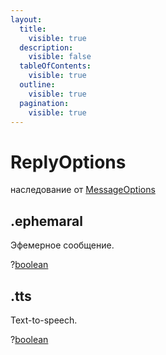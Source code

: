 ```yaml
---
layout:
  title:
    visible: true
  description:
    visible: false
  tableOfContents:
    visible: true
  outline:
    visible: true
  pagination:
    visible: true
---
```


# ReplyOptions

наследование от [MessageOptions](messageoptions.md)

## .ephemaral

Эфемерное сообщение.

?[boolean](https://developer.mozilla.org/ru/docs/Web/JavaScript/Reference/Global\_Objects/Boolean)

## .tts

Text-to-speech.

?[boolean](https://developer.mozilla.org/ru/docs/Web/JavaScript/Reference/Global\_Objects/Boolean)
